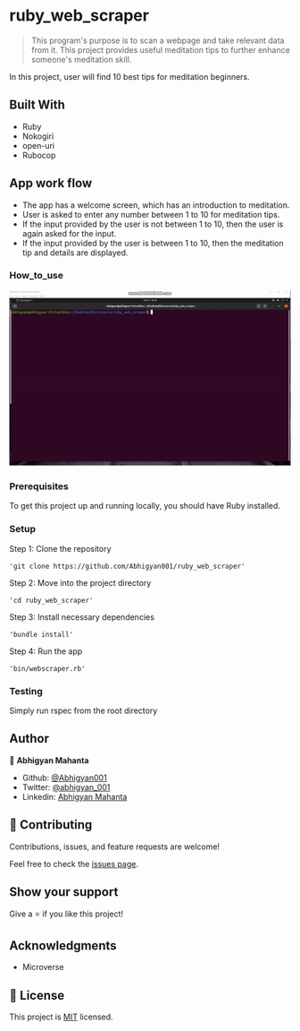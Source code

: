 # ruby_web_scraper

> This program's purpose is to scan a webpage and take relevant data from it. This project provides useful meditation tips to further enhance someone's meditation skill.

In this project, user will find 10 best tips for meditation beginners.

## Built With

- Ruby
- Nokogiri
- open-uri
- Rubocop

## App work flow

- The app has a welcome screen, which has an introduction to meditation.
- User is asked to enter any number between 1 to 10 for meditation tips.
- If the input provided by the user is not between 1 to 10, then the user is again asked for the input.
- If the input provided by the user is between 1 to 10, then the meditation tip and details are displayed.

### How_to_use

![video](./asset/ss.gif)

### Prerequisites

To get this project up and running locally, you should have Ruby installed.

### Setup

Step 1: Clone the repository

```
'git clone https://github.com/Abhigyan001/ruby_web_scraper'
```

Step 2: Move into the project directory

```
'cd ruby_web_scraper'
```

Step 3: Install necessary dependencies

```
'bundle install'
```

Step 4: Run the app

```
'bin/webscraper.rb'
```

### Testing

Simply run rspec from the root directory

## Author

👤 **Abhigyan Mahanta**

- Github: [@Abhigyan001](https://github.com/Abhigyan001)
- Twitter: [@abhigyan_001](https://twitter.com/abhigyan_001)
- Linkedin: [Abhigyan Mahanta](https://www.linkedin.com/in/abhigyan001/)

## 🤝 Contributing

Contributions, issues, and feature requests are welcome!

Feel free to check the [issues page](issues/).

## Show your support

Give a ⭐️ if you like this project!

## Acknowledgments

- Microverse

## 📝 License

This project is [MIT](lic.url) licensed.
